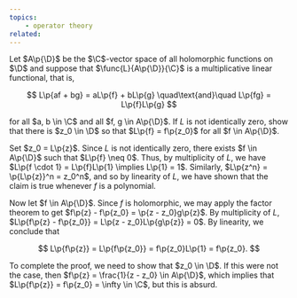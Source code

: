 ```yaml
---
topics:
    - operator theory
related:
---
```


<problem>

Let $A\p{\D}$ be the $\C$-vector space of all holomorphic functions on $\D$ and suppose that $\func{L}{A\p{\D}}{\C}$ is a multiplicative linear functional, that is,

$$
L\p{af + bg} = aL\p{f} + bL\p{g}
\quad\text{and}\quad
L\p{fg} = L\p{f}L\p{g}
$$

for all $a, b \in \C$ and all $f, g \in A\p{\D}$. If $L$ is not identically zero, show that there is $z_0 \in \D$ so that $L\p{f} = f\p{z_0}$ for all $f \in A\p{\D}$.

</problem>

<solution>

Set $z_0 = L\p{z}$. Since $L$ is not identically zero, there exists $f \in A\p{\D}$ such that $L\p{f} \neq 0$. Thus, by multiplicity of $L$, we have $L\p{f \cdot 1} = L\p{f}L\p{1} \implies L\p{1} = 1$. Similarly, $L\p{z^n} = \p{L\p{z}}^n = z_0^n$, and so by linearity of $L$, we have shown that the claim is true whenever $f$ is a polynomial.

Now let $f \in A\p{\D}$. Since $f$ is holomorphic, we may apply the factor theorem to get $f\p{z} - f\p{z_0} = \p{z - z_0}g\p{z}$. By multiplicity of $L$, $L\p{f\p{z} - f\p{z_0}} = L\p{z - z_0}L\p{g\p{z}} = 0$. By linearity, we conclude that

$$
L\p{f\p{z}}
    = L\p{f\p{z_0}}
    = f\p{z_0}L\p{1}
    = f\p{z_0}.
$$

To complete the proof, we need to show that $z_0 \in \D$. If this were not the case, then $f\p{z} = \frac{1}{z - z_0} \in A\p{\D}$, which implies that $L\p{f\p{z}} = f\p{z_0} = \infty \in \C$, but this is absurd.

</solution>
